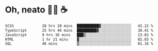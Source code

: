 # Oh, neato 🧑‍💻 ☕

<!--START_SECTION:waka-->

```txt
SCSS             28 hrs 20 mins  ██████████▓░░░░░░░░░░░░░░   42.22 %
TypeScript       25 hrs 46 mins  █████████▓░░░░░░░░░░░░░░░   38.41 %
JavaScript       9 hrs 16 mins   ███▒░░░░░░░░░░░░░░░░░░░░░   13.82 %
HTML             1 hr 21 mins    ▓░░░░░░░░░░░░░░░░░░░░░░░░   02.03 %
SQL              46 mins         ▒░░░░░░░░░░░░░░░░░░░░░░░░   01.16 %
```

<!--END_SECTION:waka-->

